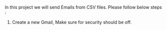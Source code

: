 In this project we will send Emails from CSV files.
Please follow below steps : 
1. Create a new Gmail, Make sure for security should be off.
